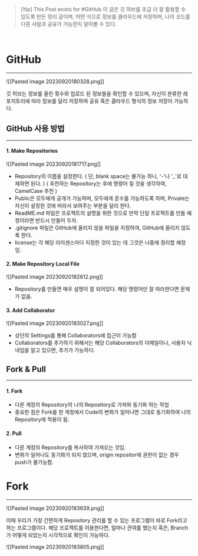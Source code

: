 > [!tip] This Post exists for #GitHub
> 이 글은 깃 허브를 조금 더 잘 활용할 수 있도록 만든 정리 글이며, 어떤 식으로 정보를 클라우드에 저장하며, 나의 코드를 다른 사람과 공유가 가능한지 알아볼 수 있다.

<br/>

# GitHub

- - - 
![[Pasted image 20230920180328.png]]

깃 허브는 정보를 올린 횟수와 업로드 된 정보들을 확인할 수 있으며, 자신이 분류한 레포지토리에 따라 정보를 달리 저장하여 공유 혹은 클라우드 형식의 정보 저장이 가능하다.

## GitHub 사용 방법
- - -
#### 1. Make Repositories 
![[Pasted image 20230920181717.png]]

- Repository의 이름을 설정한다.
( 단, blank space는 불가능 하니, '-'나 '\_'로 대체하면 된다. )
( 추천하는 Repository는 후에 명령어 칠 것을 생각하여, CamelCase 추천 )
- Public은 모두에게 공개가 가능하며, 모두에게 훈수를 가능하도록 하며, Private는 자신이 설정한 것에 따라서 보여주는 부분을 달리 한다.
- ReadME.md 파일은 프로젝트의 설명을 위한 것으로 만약 단일 프로젝트를 만들 예정이라면 반드시 만들어 두자.
- .gitignore 파일은 GitHub에 올리지 않을 파일을 지정하여, GitHub에 올리지 않도록 한다.
- license는 각 해당 라이센스마다 지정한 것이 있는 데 그것은 나중에 정리할 예정임.

#### 2. Make Repository Local File
![[Pasted image 20230920182612.png]]

- Repository를 만들면 매우 설명이 잘 되어있다. 해당 명령어만 잘 따라한다면 문제가 없음.


#### 3. Add Collaborator
![[Pasted image 20230920183027.png]]

- 상단의 Settings를 통해 Collaborators에 접근이 가능함
- Collaborators를 추가하기 위해서는 해당 Collaborators의 이메일이나, 사용자 닉네임을 알고 있으면, 추가가 가능하다.



## Fork & Pull
- - -

#### 1. Fork
 - 다른 계정의 Repository의 나의 Repository로 가져와 동기화 하는 작업
 - 중요한 점은 Fork를 한 계정에서 Code의 변화가 일어나면 그대로 동기화하여 나의 Repository에 적용이 됨.

#### 2. Pull
- 다른 계정의 Repository를 복사하여 가져오는 것임.
- 변화가 일어나도 동기화가 되지 않으며, origin repositor에 권한이 없는 경우 push가 불가능함.


# Fork
- - -
![[Pasted image 20230920183639.png]]

이때 우리가 가장 간편하게 Repository 관리를 할 수 있는 프로그램이 바로 Fork라고 하는 프로그램이다. 해당 프로젝트를 이용한다면, 얼마나 관여를 했는지 혹은, Branch가 어떻게 되었는지 시각적으로 확인이 가능하다.


![[Pasted image 20230920183805.png]]







